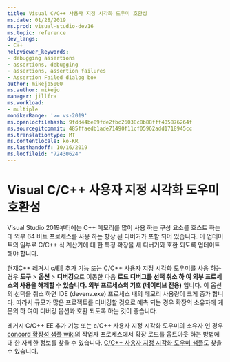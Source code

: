 ```yaml
---
title: Visual C/C++ 사용자 지정 시각화 도우미 호환성
ms.date: 01/28/2019
ms.prod: visual-studio-dev16
ms.topic: reference
dev_langs:
- C++
helpviewer_keywords:
- debugging assertions
- assertions, debugging
- assertions, assertion failures
- Assertion Failed dialog box
author: mikejo5000
ms.author: mikejo
manager: jillfra
ms.workload:
- multiple
monikerRange: '>= vs-2019'
ms.openlocfilehash: 9fdd44be89fde2fbc26038c8b88fff405876264f
ms.sourcegitcommit: 485ffaedb1ade71490f11cf05962add1718945cc
ms.translationtype: MT
ms.contentlocale: ko-KR
ms.lasthandoff: 10/16/2019
ms.locfileid: "72430624"
---
```

# <a name="visual-cc-custom-visualizer-compatibility"></a>Visual C/C++ 사용자 지정 시각화 도우미 호환성

Visual Studio 2019부터에는 C++ 메모리를 많이 사용 하는 구성 요소를 호스트 하는 데 외부 64 비트 프로세스를 사용 하는 향상 된 디버거가 포함 되어 있습니다. 이 업데이트의 일부로 C/C++ 식 계산기에 대 한 특정 확장을 새 디버거와 호환 되도록 업데이트 해야 합니다.

현재C++ 레거시 c/EE 추가 기능 또는 C/C++ 사용자 지정 시각화 도우미를 사용 하는 경우 **도구**  > **옵션**  > **디버깅**으로 이동한 다음 **로드 디버그를 선택 취소 하 여 외부 프로세스의 사용을 해제할 수 있습니다. 외부 프로세스의 기호 (네이티브 전용)** 입니다. 이 옵션의 선택을 취소 하면 IDE (devenv.exe) 프로세스 내의 메모리 사용량이 크게 증가 합니다. 따라서 규모가 많은 프로젝트를 디버깅할 것으로 예측 되는 경우 확장의 소유자에 게 문의 하 여이 디버깅 옵션과 호환 되도록 하는 것이 좋습니다.

레거시 C/C++ EE 추가 기능 또는 c/C++ 사용자 지정 시각화 도우미의 소유자 인 경우 [concord 확장성 샘플 wiki](https://github.com/Microsoft/ConcordExtensibilitySamples/wiki/Worker-Process-Remoting)의 작업자 프로세스에서 확장 로드를 옵트아웃 하는 방법에 대 한 자세한 정보를 찾을 수 있습니다. [C/C++ 사용자 지정 시각화 도우미 샘플](https://github.com/Microsoft/ConcordExtensibilitySamples/tree/master/CppCustomVisualizer)도 찾을 수 있습니다.